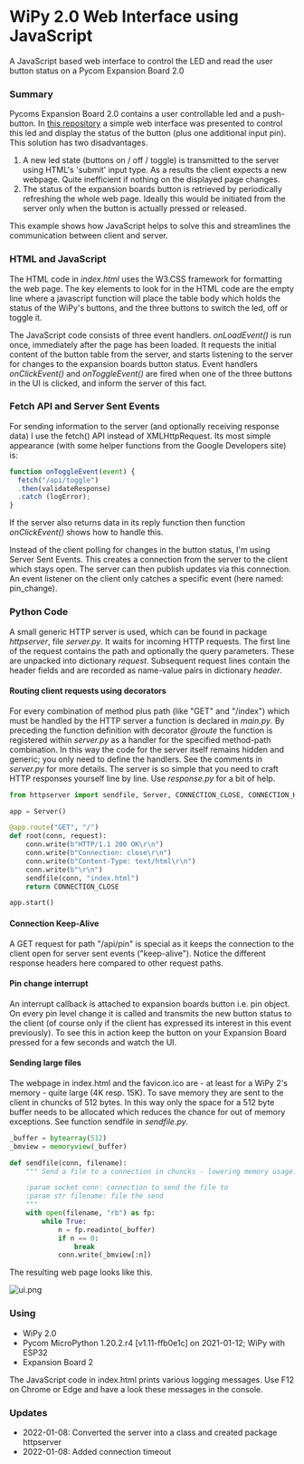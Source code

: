 # WiPy 2.0 Web Interface using JavaScript
A JavaScript based web interface to control the LED and read the user button status on a Pycom Expansion Board 2.0

### Summary
Pycoms Expansion Board 2.0 contains a user controllable led and a push-button. In [this repository](https://github.com/erikdelange/WiPy-2.0-Web-Interface) a simple web interface was presented to control this led and display the status of the button (plus one additional input pin). This solution has two disadvantages.
1. A new led state (buttons on / off / toggle) is transmitted to the server using HTML's 'submit' input type. As a results the client expects a new webpage. Quite inefficient if nothing on the displayed page changes.
2. The status of the expansion boards button is retrieved by periodically refreshing the whole web page. Ideally this would be initiated from the server only when the button is actually pressed or released.

This example shows how JavaScript helps to solve this and streamlines the communication between client and server.

### HTML and JavaScript
The HTML code in *index.html* uses the W3.CSS framework for formatting the web page. The key elements to look for in the HTML code are the empty line where a javascript function will place the table body which holds the status of the WiPy's buttons, and the three buttons to switch the led, off or toggle it.

The JavaScript code consists of three event handlers. *onLoadEvent()* is run once, immediately after the page has been loaded. It requests the initial content of the button table from the server, and starts listening to the server for changes to the expansion boards button status. Event handlers *onClickEvent()* and *onToggleEvent()* are fired when one of the three buttons in the UI is clicked, and inform the server of this fact.

### Fetch API and Server Sent Events
For sending information to the server (and optionally receiving response data) I use the fetch() API instead of XMLHttpRequest. Its most simple appearance (with some helper functions from the Google Developers site) is:
``` JavaScript
function onToggleEvent(event) {
  fetch("/api/toggle")
  .then(validateResponse)
  .catch (logError);
}
```
If the server also returns data in its reply function then function *onClickEvent()* shows how to handle this.

Instead of the client polling for changes in the button status, I'm using Server Sent Events. This creates a connection from the server to the client which stays open. The server can then publish updates via this connection. An event listener on the client only catches a specific event (here named: pin_change).

### Python Code
A small generic HTTP server is used, which can be found in package *httpserver*, file *server.py*. It waits for incoming HTTP requests. The first line of the request contains the path and optionally the query parameters. These are unpacked into dictionary *request*. Subsequent request lines contain the header fields and are recorded as name-value pairs in dictionary *header*.

#### Routing client requests using decorators
For every combination of method plus path (like "GET" and "/index") which must be handled by the HTTP server a function is declared in *main.py*. By preceding the function definition with decorator *@route* the function is registered within *server.py* as a handler for the specified method-path combination. In this way the code for the server itself remains hidden and generic; you only need to define the handlers. See the comments in *server.py* for more details. The server is so simple that you need to craft HTTP responses yourself line by line. Use *response.py* for
a bit of help.
``` python
from httpserver import sendfile, Server, CONNECTION_CLOSE, CONNECTION_KEEP_ALIVE

app = Server()

@app.route("GET", "/")
def root(conn, request):
    conn.write(b"HTTP/1.1 200 OK\r\n")
    conn.write(b"Connection: close\r\n")
    conn.write(b"Content-Type: text/html\r\n")
    conn.write(b"\r\n")
    sendfile(conn, "index.html")
    return CONNECTION_CLOSE

app.start()
```
#### Connection Keep-Alive
A GET request for path "/api/pin" is special as it keeps the connection to the client open for server sent events ("keep-alive"). Notice the different response headers here compared to other request paths.

#### Pin change interrupt
An interrupt callback is attached to expansion boards button i.e. pin object. On every pin level change it is called and transmits the new button status to the client (of course only if the client has expressed its interest in this event previously). To see this in action keep the button on your Expansion Board pressed for a few seconds and watch the UI.

#### Sending large files
The webpage in index.html and the favicon.ico are - at least for a WiPy 2's memory - quite large (4K resp. 15K). To save memory they are sent to the client in chuncks of 512 bytes. In this way only the space for a 512 byte buffer needs to be allocated which reduces the chance for out of memory exceptions. See function sendfile in *sendfile.py*.
``` python
_buffer = bytearray(512)
_bmview = memoryview(_buffer)

def sendfile(conn, filename):
    """ Send a file to a connection in chuncks - lowering memory usage.

    :param socket conn: connection to send the file to
    :param str filename: file the send
    """
    with open(filename, "rb") as fp:
        while True:
            n = fp.readinto(_buffer)
            if n == 0:
                break
            conn.write(_bmview[:n])
```
The resulting web page looks like this.

![ui.png](https://github.com/erikdelange/WiPy-2.0-Web-Interface-using-JavaScript/blob/master/ui.png)

### Using
* WiPy 2.0
* Pycom MicroPython 1.20.2.r4 [v1.11-ffb0e1c] on 2021-01-12; WiPy with ESP32
* Expansion Board 2

The JavaScript code in index.html prints various logging messages. Use F12 on Chrome or Edge and have a look these messages in the console.

### Updates
- 2022-01-08: Converted the server into a class and created package httpserver
- 2022-01-08: Added connection timeout
